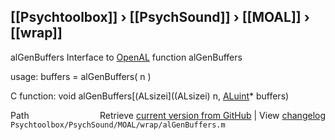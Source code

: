 ## [[Psychtoolbox]] &#8250; [[PsychSound]] &#8250; [[MOAL]] &#8250; [[wrap]]

alGenBuffers  Interface to [OpenAL](OpenAL) function alGenBuffers  
  
usage:  buffers = alGenBuffers( n )  
  
C function:  void alGenBuffers[(ALsizei]((ALsizei) n, [ALuint](ALuint)\* buffers)  




<div class="code_header" style="text-align:right;">
  <span style="float:left;">Path&nbsp;&nbsp;</span> <span class="counter">Retrieve <a href=
  "https://raw.github.com/Psychtoolbox-3/Psychtoolbox-3/beta/Psychtoolbox/PsychSound/MOAL/wrap/alGenBuffers.m">current version from GitHub</a> | View <a href=
  "https://github.com/Psychtoolbox-3/Psychtoolbox-3/commits/beta/Psychtoolbox/PsychSound/MOAL/wrap/alGenBuffers.m">changelog</a></span>
</div>
<div class="code">
  <code>Psychtoolbox/PsychSound/MOAL/wrap/alGenBuffers.m</code>
</div>

